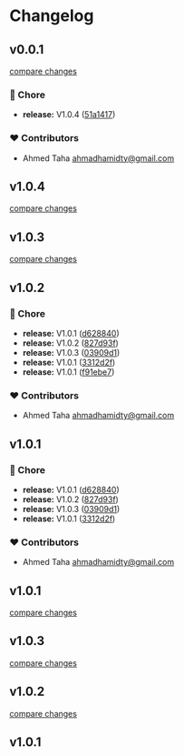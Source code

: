 # Changelog


## v0.0.1

[compare changes](https://github.com/Kylyi/ikymat-ui/compare/v1.0.4...v0.0.1)

### 🏡 Chore

- **release:** V1.0.4 ([51a1417](https://github.com/Kylyi/ikymat-ui/commit/51a1417))

### ❤️ Contributors

- Ahmed Taha <ahmadhamidty@gmail.com>

## v1.0.4

[compare changes](https://github.com/Kylyi/ikymat-ui/compare/v1.0.3...v1.0.4)

## v1.0.3

[compare changes](https://github.com/Kylyi/ikymat-ui/compare/v1.0.2...v1.0.3)

## v1.0.2


### 🏡 Chore

- **release:** V1.0.1 ([d628840](https://github.com/Kylyi/ikymat-ui/commit/d628840))
- **release:** V1.0.2 ([827d93f](https://github.com/Kylyi/ikymat-ui/commit/827d93f))
- **release:** V1.0.3 ([03909d1](https://github.com/Kylyi/ikymat-ui/commit/03909d1))
- **release:** V1.0.1 ([3312d2f](https://github.com/Kylyi/ikymat-ui/commit/3312d2f))
- **release:** V1.0.1 ([f91ebe7](https://github.com/Kylyi/ikymat-ui/commit/f91ebe7))

### ❤️ Contributors

- Ahmed Taha <ahmadhamidty@gmail.com>

## v1.0.1


### 🏡 Chore

- **release:** V1.0.1 ([d628840](https://github.com/Kylyi/ikymat-ui/commit/d628840))
- **release:** V1.0.2 ([827d93f](https://github.com/Kylyi/ikymat-ui/commit/827d93f))
- **release:** V1.0.3 ([03909d1](https://github.com/Kylyi/ikymat-ui/commit/03909d1))
- **release:** V1.0.1 ([3312d2f](https://github.com/Kylyi/ikymat-ui/commit/3312d2f))

### ❤️ Contributors

- Ahmed Taha <ahmadhamidty@gmail.com>

## v1.0.1

[compare changes](https://github.com/Kylyi/ikymat-ui/compare/v1.0.3...v1.0.1)

## v1.0.3

[compare changes](https://github.com/Kylyi/ikymat-ui/compare/v1.0.2...v1.0.3)

## v1.0.2

[compare changes](https://github.com/Kylyi/ikymat-ui/compare/v1.0.1...v1.0.2)

## v1.0.1


